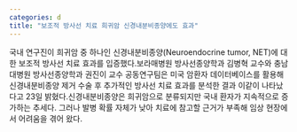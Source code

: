```yaml
---
categories: d
title: "보조적 방사선 치료 희귀암 신경내분비종양에도 효과"
---
```

국내 연구진이 희귀암 중 하나인 신경내분비종양(Neuroendocrine tumor, NET)에 대한 보조적 방사선 치료 효과를 입증했다.보라매병원 방사선종양학과 김병혁 교수와 충남대병원 방사선종양학과 권진이 교수 공동연구팀은 미국 암환자 데이터베이스를 활용해 신경내분비종양 제거 수술 후 추가적인 방사선 치료 효과를 분석한 결과 이같이 나타났다고 23일 밝혔다.신경내분비종양은 희귀암으로 분류되지만 국내 환자가 지속적으로 증가하는 추세다. 그러나 발병 확률 자체가 낮아 치료에 참고할 근거가 부족해 임상 현장에서 어려움을 겪어 왔다.